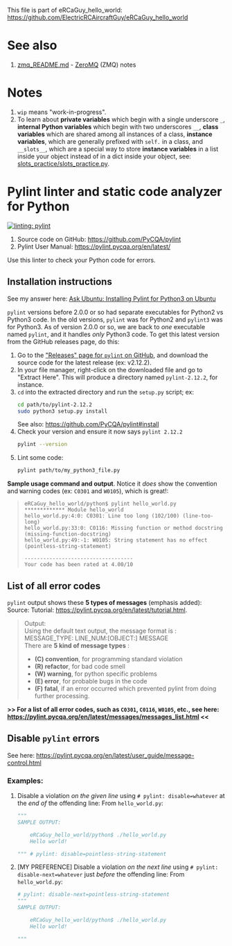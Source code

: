 This file is part of eRCaGuy_hello_world: https://github.com/ElectricRCAircraftGuy/eRCaGuy_hello_world


# See also

1. [zmq_README.md](zmq_README.md) - [ZeroMQ](https://zeromq.org/) (ZMQ) notes


# Notes

1. `wip` means "work-in-progress".
1. To learn about **private variables** which begin with a single underscore `_`, **internal Python variables** which begin with two underscores `__`, **class variables** which are shared among all instances of a class, **instance variables**, which are generally prefixed with `self.` in a class, and `__slots__`, which are a special way to store **instance variables** in a list inside your object instead of in a dict inside your object, see: [slots_practice/slots_practice.py](slots_practice/slots_practice.py).


# Pylint linter and static code analyzer for Python

[![linting: pylint](https://img.shields.io/badge/linting-pylint-yellowgreen)](https://github.com/PyCQA/pylint)

1. Source code on GitHub: https://github.com/PyCQA/pylint
1. Pylint User Manual: https://pylint.pycqa.org/en/latest/

Use this linter to check your Python code for errors. 


## Installation instructions

See my answer here: [Ask Ubuntu: Installing Pylint for Python3 on Ubuntu](https://askubuntu.com/a/1397185/327339)

`pylint` versions before 2.0.0 or so had separate executables for Python2 vs Python3 code. In the old versions, `pylint` was for Python2 and `pylint3` was for Python3. As of version 2.0.0 or so, we are back to _one_ executable named `pylint`, and it handles _only_ Python3 code. To get this latest version from the GitHub releases page, do this:

1. Go to the ["Releases" page for `pylint` on GitHub](https://github.com/PyCQA/pylint/releases), and download the source code for the latest release (ex: v2.12.2).
1. In your file manager, right-click on the downloaded file and go to "Extract Here". This will produce a directory named `pylint-2.12.2`, for instance.
1. `cd` into the extracted directory and run the `setup.py` script; ex:
    ```bash
    cd path/to/pylint-2.12.2
    sudo python3 setup.py install
    ```
    See also: https://github.com/PyCQA/pylint#install
1. Check your version and ensure it now says `pylint 2.12.2`
    ```bash
    pylint --version
    ```
1. Lint some code:
    ```bash
    pylint path/to/my_python3_file.py
    ```

**Sample usage command and output**. Notice it _does_ show the `C`onvention and `W`arning codes (ex: `C0301` and `W0105`), which is great!:

>     eRCaGuy_hello_world/python$ pylint hello_world.py  
>     ************* Module hello_world  
>     hello_world.py:4:0: C0301: Line too long (102/100) (line-too-long)
>     hello_world.py:33:0: C0116: Missing function or method docstring (missing-function-docstring)
>     hello_world.py:49:-1: W0105: String statement has no effect (pointless-string-statement)
>     
>     -----------------------------------
>     Your code has been rated at 4.00/10


## List of all error codes

`pylint` output shows these **5 types of messages** (emphasis added):  
Source: Tutorial: https://pylint.pycqa.org/en/latest/tutorial.html. 

> Output:  
>    Using the default text output, the message format is :  
>   MESSAGE_TYPE: LINE_NUM:[OBJECT:] MESSAGE  
>   There are **5 kind of message types** :  
>   * **(C) convention**, for programming standard violation
>   * **(R) refactor**, for bad code smell
>   * **(W) warning**, for python specific problems
>   * **(E) error**, for probable bugs in the code
>   * **(F) fatal**, if an error occurred which prevented pylint from doing
>   further processing.

**>> For a list of all error codes, such as `C0301`, `C0116`, `W0105`, etc., see here: https://pylint.pycqa.org/en/latest/messages/messages_list.html <<**


## Disable `pylint` errors

See here: https://pylint.pycqa.org/en/latest/user_guide/message-control.html

### Examples:

1. Disable a violation _on the given line_ using `# pylint: disable=whatever` at the _end of_ the offending line:
    From `hello_world.py`:
    ```python
    """
    SAMPLE OUTPUT:

        eRCaGuy_hello_world/python$ ./hello_world.py
        Hello world!

    """ # pylint: disable=pointless-string-statement
    ```
1. [MY PREFERENCE] Disable a violation _on the next line_ using `# pylint: disable-next=whatever` just _before_ the offending line:
    From `hello_world.py`:
    ```python
    # pylint: disable-next=pointless-string-statement
    """
    SAMPLE OUTPUT:

        eRCaGuy_hello_world/python$ ./hello_world.py
        Hello world!

    """
    ```
